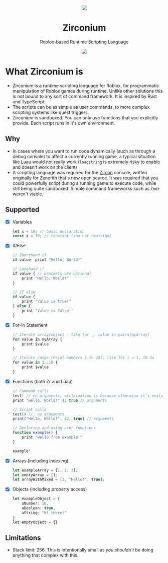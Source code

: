 <div align="center">
	<img src="https://i.imgur.com/pPwm8wc.png"/>
</div>
<div align="center">
	<h1>Zirconium</h1>
    <p>Roblox-based Runtime Scripting Language</p>
    <a href="https://www.npmjs.com/package/@rbxts/zirconium">
		<img src="https://badge.fury.io/js/%40rbxts%2Fzirconium.svg"></img>
	</a>
</div>

# What Zirconium is
- Zirconium is a runtime scripting language for Roblox, for programmatic manipulation of Roblox games during runtime. Unlike other solutions this is not bound to any sort of command framework. It is inspired by Rust and TypeScript.
- The scripts can be as simple as user commands, to more complex scripting systems like quest triggers.
- Zirconium is sandboxed. You can only use functions that you explicitly provide. Each script runs in it's own environment.

## Why
- In cases where you want to run code dynamically (such as through a debug console) to affect a currently running game, a typical situation like Luau would not really work (`loadstring` is extremely risky to enable and doesn't work on the client)
- A scripting language was required for the [Zircon](https://github.com/roblox-aurora/zircon) console, written originally for Zenerith that's now open source. It was required that you could powerfully script during a running game to execute code, while still being quite sandboxed. Simple command frameworks such as `Cmdr` weren't viable.

## Supported
- [x] Variables
    ```ts
    let x = 10; // basic declaration
    const x = 10; // constant (can not reassign)
    ```
- [x] If/Else
    ```ts
    // Shorthand if
    if value: print "Hello, World!"

    // Longhand if
    if value { // brackets are optional
        print "Hello, World!"
    }

    // If else
    if value {
        print "Value is true!"
    } else {
        print "Value is false!"
    }
    ```
- [x] For-In Statement
    ```ts
    // Iterate array/object - like for _, value in pairs(myArray)
    for value in myArray {
        print $value
    }

    // Iterate range (Print numbers 1 to 10), like for i = 1, 10 do
    for value in 1..10 {
        print $value
    }
    ```

- [x] Functions (both Zr and Luau)
    ```ts
    // Command calls
    test! // no arguments, exclaimation is because otherwise it's evaluated as the variable itself
    print "Hello, World!" 42 true // arguments

    // Script calls
    test() //  no arguments
    print("Hello, World!", 42, true) // arguments

    // Declaring and using user functions
    function example() {
        print "Hello from example!"
    }

    example!
    ```

- [x] Arrays (including indexing)
    ```ts
    let exampleArray = [1, 2, 3];
    let emptyArray = [];
    let arrayWithMixed = [1, "Hello!", true];
    ```

- [x] Objects (including property access)
    ```ts
    let exampleObject = {
        aNumber: 10,
        aBoolean: true,
        aString: "Hi there!"
    }
    let emptyObject = {}
    ```


## Limitations
- Stack limit: 256. This is intentionally small as _you shouldn't_ be doing anything that complex with this.
